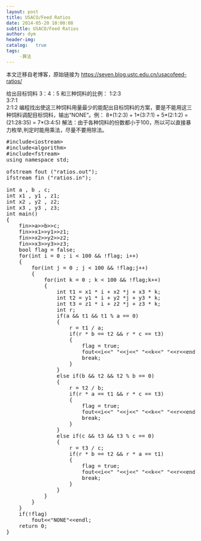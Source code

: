 ```yaml
---
layout: post
title: USACO/Feed Ratios
date: 2014-05-20 10:00:08
subtitle: USACO/Feed Ratios
author: dym
header-img:
catalog:   true
tags:
     -算法
---
```


本文迁移自老博客，原始链接为 <https://seven.blog.ustc.edu.cn/usacofeed-ratios/>

给出目标饲料 3：4：5 和三种饲料的比例：
    1:2:3   
    3:7:1  
    2:1:2
编程找出使这三种饲料用量最少的能配出目标饲料的方案，要是不能用这三种饲料调配目标饲料，输出“NONE”。例：
8*(1:2:3) + 1*(3:7:1) + 5*(2:1:2) = (21:28:35) = 7*(3:4:5)
解法：由于各种饲料的份数都小于100，所以可以直接暴力枚举,判定时能用乘法，尽量不要用除法。
<pre class = "brush:[cpp]">
#include&lt;iostream&gt;
#include&lt;algorithm&gt;
#include&lt;fstream&gt;
using namespace std;

ofstream fout ("ratios.out");
ifstream fin ("ratios.in");

int a , b , c;
int x1 , y1 , z1;
int x2 , y2 , z2;
int x3 , y3 , z3;
int main()
{
    fin&gt;&gt;a&gt;&gt;b&gt;&gt;c;
    fin&gt;&gt;x1&gt;&gt;y1&gt;&gt;z1;
    fin&gt;&gt;x2&gt;&gt;y2&gt;&gt;z2;
    fin&gt;&gt;x3&gt;&gt;y3&gt;&gt;z3;
    bool flag = false;
    for(int i = 0 ; i < 100 && !flag; i++)
    {
        for(int j = 0 ; j < 100 && !flag;j++)
        {
            for(int k = 0 ; k < 100 && !flag;k++)
            {
                int t1 = x1 * i + x2 *j + x3 * k;
                int t2 = y1 * i + y2 *j + y3 * k;
                int t3 = z1 * i + z2 *j + z3 * k;
                int r;
                if(a && t1 && t1 % a == 0)
                {
                    r = t1 / a;
                    if(r * b == t2 && r * c == t3)
                    {
                        flag = true;
                        fout&lt;&lt;i&lt;&lt;" "&lt;&lt;j&lt;&lt;" "&lt;&lt;k&lt;&lt;" "&lt;&lt;r&lt;&lt;endl;
                        break;
                    }
                }
                else if(b && t2 && t2 % b == 0)
                {
                    r = t2 / b;
                    if(r * a == t1 && r * c == t3)
                    {
                        flag = true;
                        fout&lt;&lt;i&lt;&lt;" "&lt;&lt;j&lt;&lt;" "&lt;&lt;k&lt;&lt;" "&lt;&lt;r&lt;&lt;endl;
                        break;
                    }
                }
                else if(c && t3 && t3 % c == 0)
                {
                    r = t3 / c;
                    if(r * b == t2 && r * a == t1)
                    {
                        flag = true;
                        fout&lt;&lt;i&lt;&lt;" "&lt;&lt;j&lt;&lt;" "&lt;&lt;k&lt;&lt;" "&lt;&lt;r&lt;&lt;endl;
                        break;
                    }
                }
            }
        }
    }
    if(!flag)
        fout&lt;&lt;"NONE"&lt;&lt;endl;
    return 0;
}
</pre>
